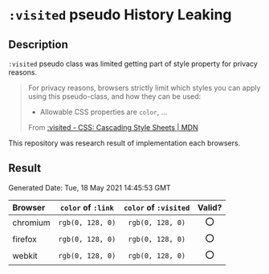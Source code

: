 # `:visited` pseudo History Leaking

## Description

`:visited` pseudo class was limited getting part of style property for privacy reasons.

> For privacy reasons, browsers strictly limit which styles you can apply using this pseudo-class, and how they can be used:
>
> - Allowable CSS properties are `color`, ...
>
> From [:visited - CSS: Cascading Style Sheets | MDN](https://developer.mozilla.org/en-US/docs/Web/CSS/:visited#privacy_restrictions)

This repository was research result of implementation each browsers.

## Result

Generated Date: Tue, 18 May 2021 14:45:53 GMT

| Browser  | `color` of `:link` | `color` of `:visited` | Valid? |
| :------- | :----------------: | :-------------------: | :----: |
| chromium |  `rgb(0, 128, 0)`  |   `rgb(0, 128, 0)`    |   ⭕   |
| firefox  |  `rgb(0, 128, 0)`  |   `rgb(0, 128, 0)`    |   ⭕   |
| webkit   |  `rgb(0, 128, 0)`  |   `rgb(0, 128, 0)`    |   ⭕   |
